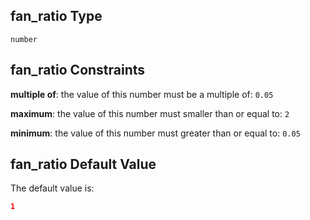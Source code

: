 ## fan_ratio Type

`number`

## fan_ratio Constraints

**multiple of**: the value of this number must be a multiple of: `0.05`

**maximum**: the value of this number must smaller than or equal to: `2`

**minimum**: the value of this number must greater than or equal to: `0.05`

## fan_ratio Default Value

The default value is:

```json
1
```
